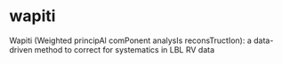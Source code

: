 # wapiti
Wapiti (Weighted principAl comPonent analysIs reconsTructIon): a data-driven method to correct for systematics in LBL RV data
